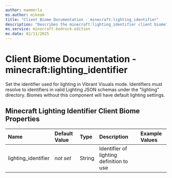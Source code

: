 ```yaml
---
author: mammerla
ms.author: mikeam
title: "Client Biome Documentation - minecraft:lighting_identifier"
description: "Describes the minecraft:lighting_identifier client biome"
ms.service: minecraft-bedrock-edition
ms.date: 02/11/2025 
---
```


# Client Biome Documentation - minecraft:lighting_identifier

Set the identifier used for lighting in Vibrant Visuals mode. Identifiers must resolve to identifiers in valid Lighting JSON schemas under the "lighting" directory. Biomes without this component will have default lighting settings.


## Minecraft Lighting Identifier Client Biome Properties

|Name       |Default Value |Type |Description |Example Values |
|:----------|:-------------|:----|:-----------|:------------- |
| lighting_identifier | *not set* | String | Identifier of lighting definition to use |  | 
